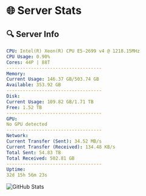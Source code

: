 # 🌐 Server Stats
## 🔍 Server Info
```yaml
CPU: Intel(R) Xeon(R) CPU E5-2699 v4 @ 1218.15MHz
CPU Usage: 0.90%
Cores: 44P | 88T
-----------------------------------
Memory:
Current Usage: 146.37 GB/503.74 GB
Available: 353.92 GB
-----------------------------------
Disk:
Current Usage: 109.82 GB/1.71 TB
Free: 1.52 TB
-----------------------------------
GPU:
No GPU detected
-----------------------------------
Network:
Current Transfer (Sent): 34.52 MB/s
Current Transfer (Received): 134.48 KB/s
Total Sent: 54.83 TB
Total Received: 502.81 GB
-----------------------------------
Uptime:
32d 15h 56m 23s
```
![GitHub Stats](https://img.shields.io/badge/Updated-2025-04-09_13:19:12-blue)